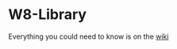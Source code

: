 # W8-Library

Everything you could need to know is on the [wiki](https://github.com/WHS-FRC-3467/W8-Library/wiki)